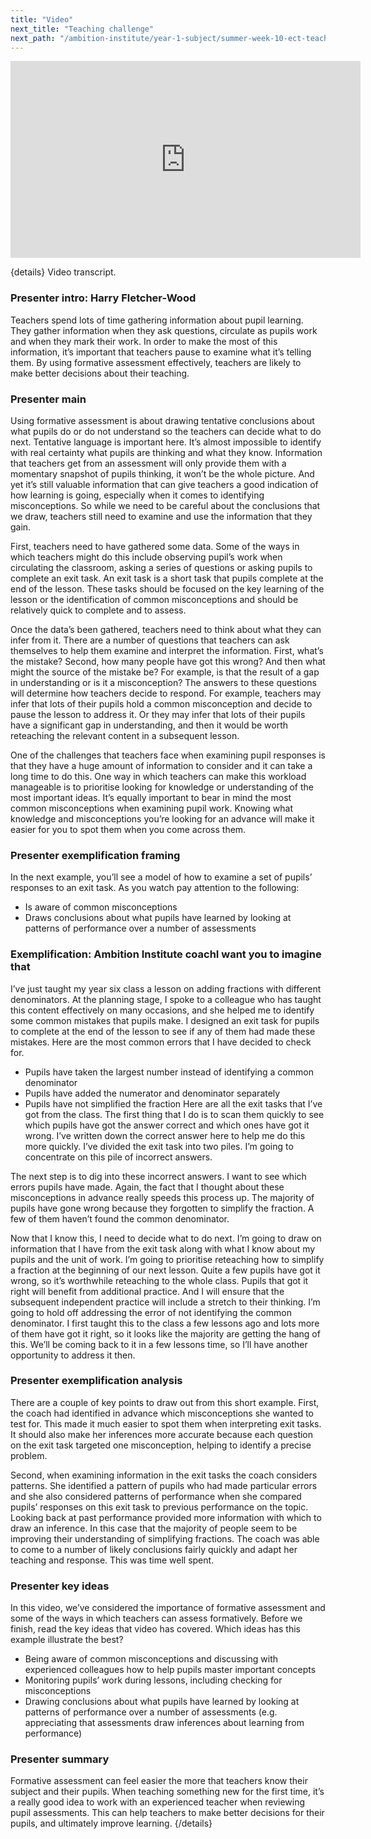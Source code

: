 ```yaml
---
title: "Video"
next_title: "Teaching challenge"
next_path: "/ambition-institute/year-1-subject/summer-week-10-ect-teaching-challenge"
---
```


<iframe width="560" height="315" src="https://www.youtube.com/embed/IBsRjAVSAno" title="S10 - YouTube" frameborder="0" allow="accelerometer; autoplay; clipboard-write; encrypted-media; gyroscope; picture-in-picture; web-share" allowfullscreen></iframe>

{details}
Video transcript.

### Presenter intro: Harry Fletcher-Wood

Teachers spend lots of time gathering information about pupil learning. They gather
information when they ask questions, circulate as pupils work and when they mark
their work. In order to make the most of this information, it’s important that teachers
pause to examine what it’s telling them. By using formative assessment effectively,
teachers are likely to make better decisions about their teaching.

### Presenter main

Using formative assessment is about drawing tentative conclusions about what pupils
do or do not understand so the teachers can decide what to do next. Tentative language
is important here. It’s almost impossible to identify with real certainty what pupils
are thinking and what they know. Information that teachers get from an assessment
will only provide them with a momentary snapshot of pupils thinking, it won’t be
the whole picture. And yet it’s still valuable information that can give teachers
a good indication of how learning is going, especially when it comes to identifying
misconceptions. So while we need to be careful about the conclusions that we draw,
teachers still need to examine and use the information that they gain.

First, teachers need to have gathered some data. Some of the ways in which teachers might do this include observing pupil’s work when circulating the classroom, asking a series of questions or asking pupils to complete an exit task. An exit task is a short task that pupils complete at the end of the lesson. These tasks should be focused on the key learning of the lesson or the identification of common misconceptions and should be relatively quick to complete and to assess.

Once the data’s been gathered, teachers need to think about what they can infer from it. There are a number of questions that teachers can ask themselves to help them examine and interpret the information. First, what’s the mistake? Second, how many people have got this wrong? And then what might the source of the mistake be? For example, is that the result of a gap in understanding or is it a misconception? The answers to these questions will determine how teachers decide to respond. For example, teachers may infer that lots of their pupils hold a common misconception and decide to pause the lesson to address it. Or they may infer that lots of their pupils have a significant gap in understanding, and then it would be worth reteaching the relevant content in a subsequent lesson.

One of the challenges that teachers face when examining pupil responses is that they have a huge amount of information to consider and it can take a long time to do this. One way in which teachers can make this workload manageable is to prioritise looking for knowledge or understanding of the most important ideas. It’s equally important to bear in mind the most common misconceptions when examining pupil work. Knowing what knowledge and misconceptions you’re looking for an advance will make it easier for you to spot them when you come across them.

### Presenter exemplification framing

In the next example, you’ll see a model of how to examine a set of pupils’ responses
to an exit task. As you watch pay attention to the following:

- Is aware of common misconceptions
- Draws conclusions about what pupils have learned by looking at patterns of performance over a number of assessments

### Exemplification: Ambition Institute coachI want you to imagine that

I’ve just taught my year six class a lesson on adding fractions with different
denominators. At the planning stage, I spoke to a colleague who has taught this
content effectively on many occasions, and she helped me to identify some common
mistakes that pupils make. I designed an exit task for pupils to complete at the
end of the lesson to see if any of them had made these mistakes. Here are the
most common errors that I have decided to check for.

- Pupils have taken the largest number instead of identifying a common denominator
- Pupils have added the numerator and denominator separately
- Pupils have not simplified the fraction
  Here are all the exit tasks that I’ve got from the class. The first thing that I
  do is to scan them quickly to see which pupils have got the answer correct and
  which ones have got it wrong. I’ve written down the correct answer here to help
  me do this more quickly. I’ve divided the exit task into two piles. I’m going to
  concentrate on this pile of incorrect answers.

The next step is to dig into these incorrect answers. I want to see which errors pupils have made. Again, the fact that I thought about these misconceptions in advance really speeds this process up. The majority of pupils have gone wrong because they forgotten to simplify the fraction. A few of them haven’t found the common denominator.

Now that I know this, I need to decide what to do next. I’m going to draw on information that I have from the exit task along with what I know about my pupils and the unit of work. I’m going to prioritise reteaching how to simplify a fraction at the beginning of our next lesson. Quite a few pupils have got it wrong, so it’s worthwhile reteaching to the whole class. Pupils that got it right will benefit from additional practice. And I will ensure that the subsequent independent practice will include a stretch to their thinking. I’m going to hold off addressing the error of not identifying the common denominator. I first taught this to the class a few lessons ago and lots more of them have got it right, so it looks like the majority are getting the hang of this. We’ll be coming back to it in a few lessons time, so I’ll have another opportunity to address it then.

### Presenter exemplification analysis

There are a couple of key points to draw out from this short example. First, the
coach had identified in advance which misconceptions she wanted to test for. This
made it much easier to spot them when interpreting exit tasks. It should also make
her inferences more accurate because each question on the exit task targeted one
misconception, helping to identify a precise problem.

Second, when examining information in the exit tasks the coach considers patterns. She identified a pattern of pupils who had made particular errors and she also considered patterns of performance when she compared pupils’ responses on this exit task to previous performance on the topic. Looking back at past performance provided more information with which to draw an inference. In this case that the majority of people seem to be improving their understanding of simplifying fractions. The coach was able to come to a number of likely conclusions fairly quickly and adapt her teaching and response. This was time well spent.

### Presenter key ideas

In this video, we’ve considered the importance of formative assessment and some of
the ways in which teachers can assess formatively. Before we finish, read the key
ideas that video has covered. Which ideas has this example illustrate the best?

- Being aware of common misconceptions and discussing with experienced colleagues how to help pupils master important concepts
- Monitoring pupils’ work during lessons, including checking for misconceptions
- Drawing conclusions about what pupils have learned by looking at patterns of performance over a number of assessments (e.g. appreciating that assessments draw inferences about learning from performance)

### Presenter summary

Formative assessment can feel easier the more that teachers know their subject
and their pupils. When teaching something new for the first time, it’s a really
good idea to work with an experienced teacher when reviewing pupil assessments.
This can help teachers to make better decisions for their pupils, and ultimately
improve learning. {/details}
